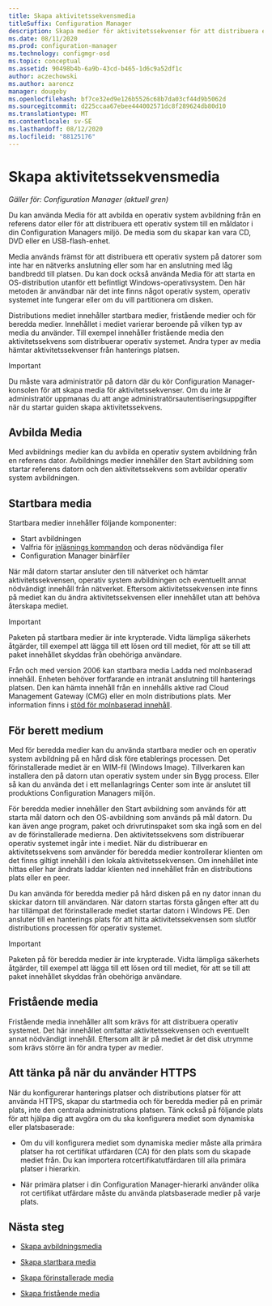 ```yaml
---
title: Skapa aktivitetssekvensmedia
titleSuffix: Configuration Manager
description: Skapa medier för aktivitetssekvenser för att distribuera ett operativ system till en måldator i din Configuration Managers miljö.
ms.date: 08/11/2020
ms.prod: configuration-manager
ms.technology: configmgr-osd
ms.topic: conceptual
ms.assetid: 90498b4b-6a9b-43cd-b465-1d6c9a52df1c
author: aczechowski
ms.author: aaroncz
manager: dougeby
ms.openlocfilehash: bf7ce32ed9e126b5526c68b7da03cf44d9b5062d
ms.sourcegitcommit: d225ccaa67ebee444002571dc8f289624db80d10
ms.translationtype: MT
ms.contentlocale: sv-SE
ms.lasthandoff: 08/12/2020
ms.locfileid: "88125176"
---
```

# <a name="create-task-sequence-media"></a>Skapa aktivitetssekvensmedia

*Gäller för: Configuration Manager (aktuell gren)*

Du kan använda Media för att avbilda en operativ system avbildning från en referens dator eller för att distribuera ett operativ system till en måldator i din Configuration Managers miljö. De media som du skapar kan vara CD, DVD eller en USB-flash-enhet.

Media används främst för att distribuera ett operativ system på datorer som inte har en nätverks anslutning eller som har en anslutning med låg bandbredd till platsen. Du kan dock också använda Media för att starta en OS-distribution utanför ett befintligt Windows-operativsystem. Den här metoden är användbar när det inte finns något operativ system, operativ systemet inte fungerar eller om du vill partitionera om disken.

Distributions mediet innehåller startbara medier, fristående medier och för beredda medier. Innehållet i mediet varierar beroende på vilken typ av media du använder. Till exempel innehåller fristående media den aktivitetssekvens som distribuerar operativ systemet. Andra typer av media hämtar aktivitetssekvenser från hanterings platsen.

> [!IMPORTANT]
> Du måste vara administratör på datorn där du kör Configuration Manager-konsolen för att skapa media för aktivitetssekvenser. Om du inte är administratör uppmanas du att ange administratörsautentiseringsuppgifter när du startar guiden skapa aktivitetssekvens.

## <a name="capture-media"></a><a name="BKMK_PlanCaptureMedia"></a>Avbilda Media

Med avbildnings medier kan du avbilda en operativ system avbildning från en referens dator. Avbildnings medier innehåller den Start avbildning som startar referens datorn och den aktivitetssekvens som avbildar operativ system avbildningen.

## <a name="bootable-media"></a><a name="BKMK_PlanBootableMedia"></a>Startbara media

Startbara medier innehåller följande komponenter:

- Start avbildningen
- Valfria för [inläsnings kommandon](../understand/prestart-commands-for-task-sequence-media.md) och deras nödvändiga filer
- Configuration Manager binärfiler

När mål datorn startar ansluter den till nätverket och hämtar aktivitetssekvensen, operativ system avbildningen och eventuellt annat nödvändigt innehåll från nätverket. Eftersom aktivitetssekvensen inte finns på mediet kan du ändra aktivitetssekvensen eller innehållet utan att behöva återskapa mediet.  

> [!IMPORTANT]  
> Paketen på startbara medier är inte krypterade. Vidta lämpliga säkerhets åtgärder, till exempel att lägga till ett lösen ord till mediet, för att se till att paket innehållet skyddas från obehöriga användare.  

Från och med version 2006 kan startbara media Ladda ned molnbaserad innehåll. Enheten behöver fortfarande en intranät anslutning till hanterings platsen. Den kan hämta innehåll från en innehålls aktive rad Cloud Management Gateway (CMG) eller en moln distributions plats.<!--6209223--> Mer information finns i [stöd för molnbaserad innehåll](use-bootable-media-to-deploy-windows-over-the-network.md#support-for-cloud-based-content).

## <a name="prestaged-media"></a><a name="BKMK_PlanPrestagedMedia"></a>För berett medium

Med för beredda medier kan du använda startbara medier och en operativ system avbildning på en hård disk före etablerings processen. Det förinstallerade mediet är en WIM-fil (Windows Image). Tillverkaren kan installera den på datorn utan operativ system under sin Bygg process. Eller så kan du använda det i ett mellanlagrings Center som inte är anslutet till produktions Configuration Managers miljön.

För beredda medier innehåller den Start avbildning som används för att starta mål datorn och den OS-avbildning som används på mål datorn. Du kan även ange program, paket och drivrutinspaket som ska ingå som en del av de förinstallerade medierna. Den aktivitetssekvens som distribuerar operativ systemet ingår inte i mediet. När du distribuerar en aktivitetssekvens som använder för beredda medier kontrollerar klienten om det finns giltigt innehåll i den lokala aktivitetssekvensen. Om innehållet inte hittas eller har ändrats laddar klienten ned innehållet från en distributions plats eller en peer.  

Du kan använda för beredda medier på hård disken på en ny dator innan du skickar datorn till användaren. När datorn startas första gången efter att du har tillämpat det förinstallerade mediet startar datorn i Windows PE. Den ansluter till en hanterings plats för att hitta aktivitetssekvensen som slutför distributions processen för operativ systemet.  

> [!IMPORTANT]
> Paketen på för beredda medier är inte krypterade. Vidta lämpliga säkerhets åtgärder, till exempel att lägga till ett lösen ord till mediet, för att se till att paket innehållet skyddas från obehöriga användare.

## <a name="standalone-media"></a><a name="BKMK_PlanStandaloneMedia"></a>Fristående media

Fristående media innehåller allt som krävs för att distribuera operativ systemet. Det här innehållet omfattar aktivitetssekvensen och eventuellt annat nödvändigt innehåll. Eftersom allt är på mediet är det disk utrymme som krävs större än för andra typer av medier.

## <a name="considerations-when-using-https"></a>Att tänka på när du använder HTTPS

När du konfigurerar hanterings platser och distributions platser för att använda HTTPS, skapar du startmedia och för beredda medier på en primär plats, inte den centrala administrations platsen. Tänk också på följande plats för att hjälpa dig att avgöra om du ska konfigurera mediet som dynamiska eller platsbaserade:  

- Om du vill konfigurera mediet som dynamiska medier måste alla primära platser ha rot certifikat utfärdaren (CA) för den plats som du skapade mediet från. Du kan importera rotcertifikatutfärdaren till alla primära platser i hierarkin.  

- När primära platser i din Configuration Manager-hierarki använder olika rot certifikat utfärdare måste du använda platsbaserade medier på varje plats.  

## <a name="next-steps"></a>Nästa steg

- [Skapa avbildningsmedia](create-capture-media.md)

- [Skapa startbara media](create-bootable-media.md)

- [Skapa förinstallerade media](create-prestaged-media.md)

- [Skapa fristående media](create-stand-alone-media.md)
